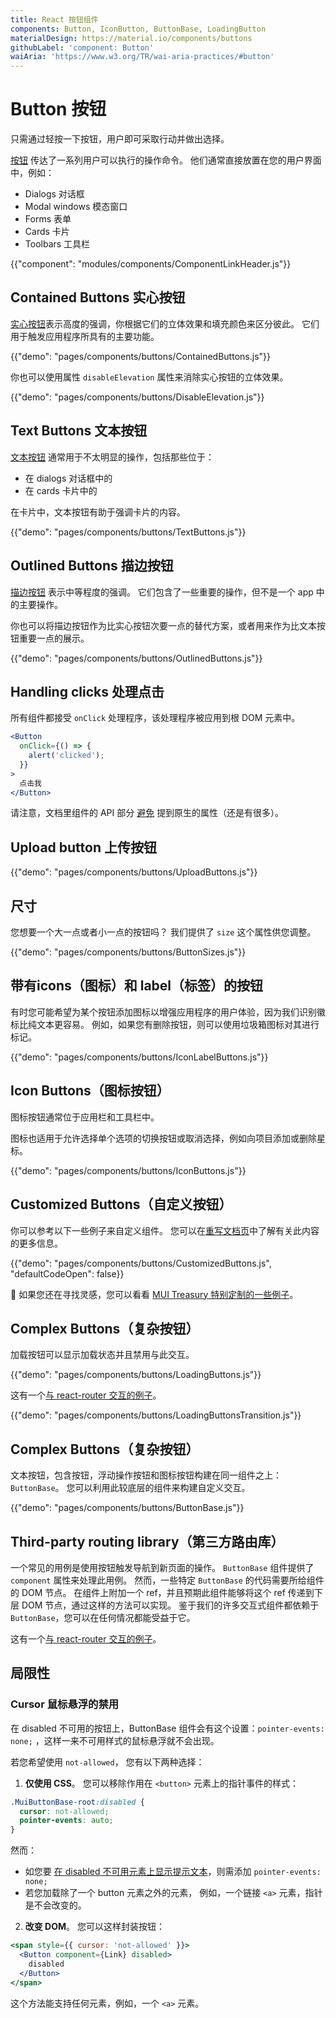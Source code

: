 ```yaml
---
title: React 按钮组件
components: Button, IconButton, ButtonBase, LoadingButton
materialDesign: https://material.io/components/buttons
githubLabel: 'component: Button'
waiAria: 'https://www.w3.org/TR/wai-aria-practices/#button'
---
```


# Button 按钮

<p class="description">只需通过轻按一下按钮，用户即可采取行动并做出选择。</p>

[按钮](https://material.io/design/components/buttons.html) 传达了一系列用户可以执行的操作命令。 他们通常直接放置在您的用户界面中，例如：

- Dialogs 对话框
- Modal windows 模态窗口
- Forms 表单
- Cards 卡片
- Toolbars 工具栏

{{"component": "modules/components/ComponentLinkHeader.js"}}

## Contained Buttons 实心按钮

[实心按钮](https://material.io/design/components/buttons.html#contained-button)表示高度的强调，你根据它们的立体效果和填充颜色来区分彼此。 它们用于触发应用程序所具有的主要功能。

{{"demo": "pages/components/buttons/ContainedButtons.js"}}

你也可以使用属性 `disableElevation` 属性来消除实心按钮的立体效果。

{{"demo": "pages/components/buttons/DisableElevation.js"}}

## Text Buttons 文本按钮

[文本按钮](https://material.io/components/buttons#text-button) 通常用于不太明显的操作，包括那些位于：

- 在 dialogs 对话框中的
- 在 cards 卡片中的

在卡片中，文本按钮有助于强调卡片的内容。

{{"demo": "pages/components/buttons/TextButtons.js"}}

## Outlined Buttons 描边按钮

[描边按钮](https://material.io/components/buttons#outlined-button) 表示中等程度的强调。 它们包含了一些重要的操作，但不是一个 app 中的主要操作。

你也可以将描边按钮作为比实心按钮次要一点的替代方案，或者用来作为比文本按钮重要一点的展示。

{{"demo": "pages/components/buttons/OutlinedButtons.js"}}

## Handling clicks 处理点击

所有组件都接受 `onClick` 处理程序，该处理程序被应用到根 DOM 元素中。

```jsx
<Button
  onClick={() => {
    alert('clicked');
  }}
>
  点击我
</Button>
```

请注意，文档里组件的 API 部分 [避免](/guides/api/#native-properties) 提到原生的属性（还是有很多）。

## Upload button 上传按钮

{{"demo": "pages/components/buttons/UploadButtons.js"}}

## 尺寸

您想要一个大一点或者小一点的按钮吗？ 我们提供了 `size` 这个属性供您调整。

{{"demo": "pages/components/buttons/ButtonSizes.js"}}

## 带有icons（图标）和 label（标签）的按钮

有时您可能希望为某个按钮添加图标以增强应用程序的用户体验，因为我们识别徽标比纯文本更容易。 例如，如果您有删除按钮，则可以使用垃圾箱图标对其进行标记。

{{"demo": "pages/components/buttons/IconLabelButtons.js"}}

## Icon Buttons（图标按钮）

图标按钮通常位于应用栏和工具栏中。

图标也适用于允许选择单个选项的切换按钮或取消选择，例如向项目添加或删除星标。

{{"demo": "pages/components/buttons/IconButtons.js"}}

## Customized Buttons（自定义按钮）

你可以参考以下一些例子来自定义组件。 您可以在[重写文档页](/customization/components/)中了解有关此内容的更多信息。

{{"demo": "pages/components/buttons/CustomizedButtons.js", "defaultCodeOpen": false}}

👑 如果您还在寻找灵感，您可以看看 [MUI Treasury 特别定制的一些例子](https://mui-treasury.com/styles/button)。

## Complex Buttons（复杂按钮）

加载按钮可以显示加载状态并且禁用与此交互。

{{"demo": "pages/components/buttons/LoadingButtons.js"}}

这有一个[与 react-router 交互的例子](/guides/composition/#button)。

{{"demo": "pages/components/buttons/LoadingButtonsTransition.js"}}

## Complex Buttons（复杂按钮）

文本按钮，包含按钮，浮动操作按钮和图标按钮构建在同一组件之上：`ButtonBase`。 您可以利用此较底层的组件来构建自定义交互。

{{"demo": "pages/components/buttons/ButtonBase.js"}}

## Third-party routing library（第三方路由库）

一个常见的用例是使用按钮触发导航到新页面的操作。 `ButtonBase` 组件提供了 `component` 属性来处理此用例。 然而，一些特定 `ButtonBase` 的代码需要所给组件的 DOM 节点。 在组件上附加一个 ref，并且预期此组件能够将这个 ref 传递到下层 DOM 节点，通过这样的方法可以实现。 鉴于我们的许多交互式组件都依赖于 `ButtonBase`，您可以在任何情况都能受益于它。

这有一个[与 react-router 交互的例子](/guides/composition/#button)。

## 局限性

### Cursor 鼠标悬浮的禁用

在 disabled 不可用的按钮上，ButtonBase 组件会有这个设置：`pointer-events: none;` ，这样一来不可用样式的鼠标悬浮就不会出现。

若您希望使用 `not-allowed`， 您有以下两种选择：

1. **仅使用 CSS**。 您可以移除作用在 `<button>` 元素上的指针事件的样式：

```css
.MuiButtonBase-root:disabled {
  cursor: not-allowed;
  pointer-events: auto;
}
```

然而：

- 如您要 [在 disabled 不可用元素上显示提示文本](/components/tooltips/#disabled-elements)，则需添加 `pointer-events: none;`
- 若您加载除了一个 button 元素之外的元素， 例如，一个链接 `<a>` 元素，指针是不会改变的。

2. **改变 DOM**。 您可以这样封装按钮：

```jsx
<span style={{ cursor: 'not-allowed' }}>
  <Button component={Link} disabled>
    disabled
  </Button>
</span>
```

这个方法能支持任何元素，例如，一个 `<a>` 元素。
